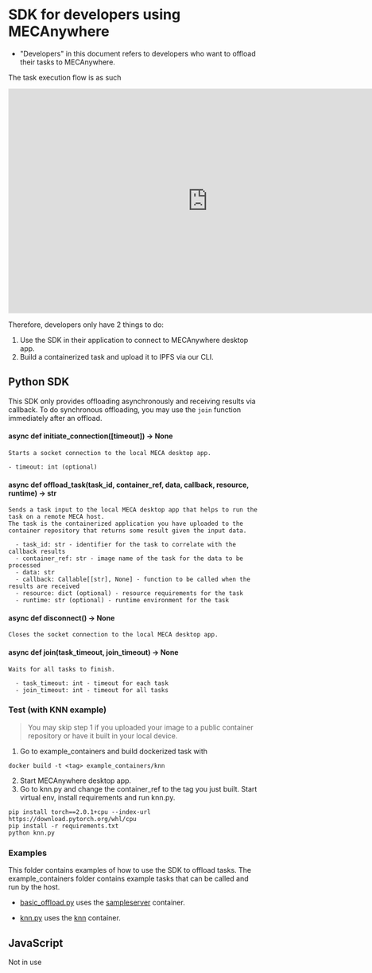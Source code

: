 # SDK for developers using MECAnywhere

- "Developers" in this document refers to developers who want to offload their tasks to MECAnywhere.

The task execution flow is as such 
<iframe style="border: 1px solid rgba(0, 0, 0, 0.1);" width="800" height="450" src="https://www.figma.com/embed?embed_host=share&url=https%3A%2F%2Fwww.figma.com%2Ffile%2FpPA7irgoz9B39ux2AVI7Lr%2FMECAnywhere-Task-Execution%3Ftype%3Dwhiteboard%26node-id%3D0%253A1%26t%3DIMTH5p2ftl2CkgKo-1" allowfullscreen></iframe>

Therefore, developers only have 2 things to do:
1. Use the SDK in their application to connect to MECAnywhere desktop app.
2. Build a containerized task and upload it to IPFS via our CLI.

## Python SDK

This SDK only provides offloading asynchronously and receiving results via callback. To do synchronous offloading, you may use the `join` function immediately after an offload.

#### async def initiate_connection([timeout]) -> None
    Starts a socket connection to the local MECA desktop app.

    - timeout: int (optional)

#### async def offload_task(task_id, container_ref, data, callback, resource, runtime) -> str
    Sends a task input to the local MECA desktop app that helps to run the task on a remote MECA host.
    The task is the containerized application you have uploaded to the container repository that returns some result given the input data.

      - task_id: str - identifier for the task to correlate with the callback results
      - container_ref: str - image name of the task for the data to be processed
      - data: str
      - callback: Callable[[str], None] - function to be called when the results are received
      - resource: dict (optional) - resource requirements for the task
      - runtime: str (optional) - runtime environment for the task

#### async def disconnect() -> None
    Closes the socket connection to the local MECA desktop app.
#### async def join(task_timeout, join_timeout) -> None
    Waits for all tasks to finish.

      - task_timeout: int - timeout for each task
      - join_timeout: int - timeout for all tasks

### Test (with KNN example)

> You may skip step 1 if you uploaded your image to a public container repository or have it built in your local device.

1. Go to example_containers and build dockerized task with

```
docker build -t <tag> example_containers/knn
```

2. Start MECAnywhere desktop app.
3. Go to knn.py and change the container_ref to the tag you just built.
Start virtual env, install requirements and run knn.py. 

```
pip install torch==2.0.1+cpu --index-url https://download.pytorch.org/whl/cpu
pip install -r requirements.txt
python knn.py
```

### Examples

This folder contains examples of how to use the SDK to offload tasks. The example_containers folder contains example tasks that can be called and run by the host.

- [basic_offload.py](basic_offload.py) uses the [sampleserver](../task_executor/sample/) container.

- [knn.py](knn.py) uses the [knn](example_containers/knn) container.

## JavaScript

Not in use
